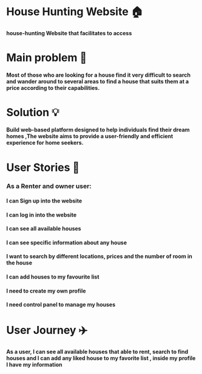 # House Hunting Website 🏠
#### house-hunting Website that facilitates to access
# Main problem 🌚
####  Most of those who are looking for a house find it very difficult to search and wander around to several areas to find a house that suits them at a price according to their capabilities.
# Solution 💡
#### Build web-based platform designed to help individuals find their dream homes ,The website aims to provide a user-friendly and efficient experience for home seekers.
# User Stories 📖
### As a Renter and owner user:
####  I can Sign up into the website
####  I can log in into the website
####  I can see all available houses
####  I can see specific information about any house
####  I want to search by different locations, prices and the number of room in the house
####  I can add houses to my favourite list
####  I need to create my own profile
####  I need control panel to manage my houses

# User Journey ✈️
#### As a user, I can see all available houses that able to rent, search to find houses and I can add any liked house to my favorite list , inside my profile I have my information
